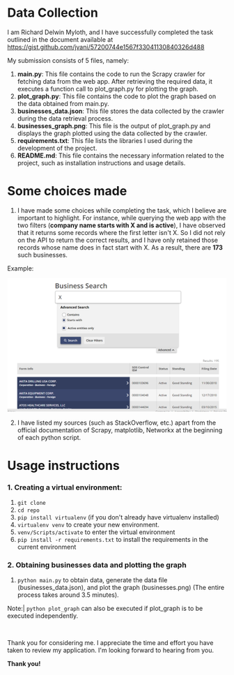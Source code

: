 # Data Collection

I am Richard Delwin Myloth, and I have successfully completed the task outlined in the document available at https://gist.github.com/jvani/57200744e1567f33041130840326d488

My submission consists of 5 files, namely:

1.  **main.py**: This file contains the code to run the Scrapy crawler for fetching data from the web app. After retrieving the required data, it executes a function call to plot_graph.py for plotting the graph.
2.  **plot_graph.py**: This file contains the code to plot the graph based on the data obtained from main.py.
3. **businesses_data.json**: This file stores the data collected by the crawler during the data retrieval process.
4. **businesses_graph.png**: This file is the output of plot_graph.py and displays the graph plotted using the data collected by the crawler.
5. **requirements.txt**: This file lists the libraries I used during the development of the project.
6. **README.md**: This file contains the necessary information related to the project, such as installation instructions and usage details.

# Some choices made

1. I have made some choices while completing the task, which I believe are important to highlight. For instance, while querying the web app with the two filters (**company name starts with X and is active**), I have observed that it returns some records where the first letter isn't X. So I did not rely on the API to return the correct results, and I have only retained those records whose name does in fact start with X. As a result, there are **173** such businesses.

Example:

![Alt text](readme_images\Businesses_that_don't_start_with_X.png?raw=true "Example")



2. I have listed my sources (such as StackOverflow, etc.) apart from the official documentation of Scrapy, matplotlib, Networkx at the beginning of each python script.

# Usage instructions

### 1. Creating a virtual environment:
1.  `git clone` 
2.  `cd repo`
3.  `pip install virtualenv`  (if you don't already have virtualenv installed)
4.  `virtualenv venv`  to create your new environment.
5.  `venv/Scripts/activate`  to enter the virtual environment
6.  `pip install -r requirements.txt`  to install the requirements in the current environment

### 2. Obtaining businesses data and plotting the graph
 1. `python main.py`  to obtain data, generate the data file (businesses_data.json), and plot the graph (businesses.png) (The entire process takes around 3.5 minutes).

Note:| `python plot_graph` can also be executed if plot_graph is to be executed independently.


<br>

Thank you for considering me. I appreciate the time and effort you have taken to review my application. I'm looking forward to hearing from you.

**Thank you!**